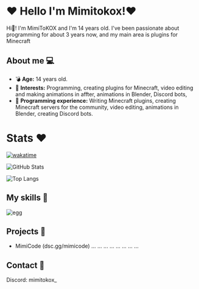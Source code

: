 # ❤️ Hello I'm Mimitokox!❤️ 

Hi👋! I'm MimiToKOX and I'm 14 years old. I've been passionate about programming for about 3 years now, and my main area is plugins for Minecraft

## About me 💻

- 💣 **Age:** 14 years old.
- 🔫 **Interests:** Programming, creating plugins for Minecraft, video editing and making animations in affter, animations in Blender, Discord bots, 
- 🔮 **Programming experience:** Writing Minecraft plugins, creating Minecraft servers for the community, video editing, animations in Blender, creating Discord bots.

# Stats ❤️ 

[![wakatime](https://wakatime.com/badge/user/5140a17f-48c5-4343-b03e-3906507f2edc.svg)](https://wakatime.com/@5140a17f-48c5-4343-b03e-3906507f2edc)

![GitHub Stats](https://github-readme-stats.vercel.app/api?username=MimiToKox&show_icons=true&theme=radical)

![Top Langs](https://github-readme-stats.vercel.app/api/top-langs/?username=MimiToKox&layout=compact&theme=radical)


## My skills 💎

![egg](https://camo.githubusercontent.com/30d1fc9dec67d165016698dc28b70c1e5e419baf67f6f0bdb5021091e5f889ca/687474703a2f2f73766e2e64656c70682d696e2e6e65742f6572672f746167732f313231342f7777772f6573642f7468652d67617264656e2d646f672d74726965642d6e6f742d746f2d6261726b2e706e67
)



## Projects 📑

- MimiCode (dsc.gg/mimicode)
...
...
...
...
...
...
...
...

## Contact 📛

Discord: mimitokox_

